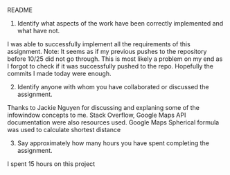 README

1. Identify what aspects of the work have been correctly implemented and what have not.

I was able to successfully implement all the requirements of this assignment. Note: It seems as if my previous pushes to the repository before 10/25 did not go through. This is most likely a problem on my end as I forgot to check if it was successfully pushed to the repo. Hopefully the commits I made today were enough. 

2. Identify anyone with whom you have collaborated or discussed the assignment.

Thanks to Jackie Nguyen for discussing and explaning some of the infowindow concepts to me. Stack Overflow, Google Maps API documentation were also resources used. Google Maps Spherical formula was used to calculate shortest distance

3. Say approximately how many hours you have spent completing the assignment.

I spent 15 hours on this project